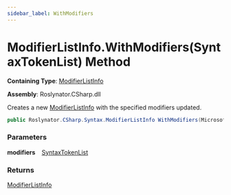 ```yaml
---
sidebar_label: WithModifiers
---
```


# ModifierListInfo\.WithModifiers\(SyntaxTokenList\) Method

**Containing Type**: [ModifierListInfo](../index.md)

**Assembly**: Roslynator\.CSharp\.dll

  
Creates a new [ModifierListInfo](../index.md) with the specified modifiers updated\.

```csharp
public Roslynator.CSharp.Syntax.ModifierListInfo WithModifiers(Microsoft.CodeAnalysis.SyntaxTokenList modifiers)
```

### Parameters

**modifiers** &ensp; [SyntaxTokenList](https://docs.microsoft.com/en-us/dotnet/api/microsoft.codeanalysis.syntaxtokenlist)

### Returns

[ModifierListInfo](../index.md)

